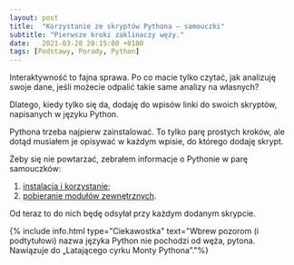 ```yaml
---
layout: post
title:  "Korzystanie ze skryptów Pythona – samouczki"
subtitle: "Pierwsze kroki zaklinaczy węży."
date:   2021-03-28 20:15:00 +0100
tags: [Podstawy, Porady, Python]
---
```


Interaktywność to fajna sprawa. Po co macie tylko czytać, jak analizuję swoje dane, jeśli możecie odpalić takie same analizy na własnych?

Dlatego, kiedy tylko się da, dodaję do wpisów linki do swoich skryptów, napisanych w&nbsp;języku Python.

Pythona trzeba najpierw zainstalować. To tylko parę prostych kroków, ale dotąd musiałem je opisywać w&nbsp;każdym wpisie, do którego dodaję skrypt. 

Żeby się nie powtarzać, zebrałem informacje o&nbsp;Pythonie w&nbsp;parę samouczków:

1. <a href="{{site.url}}/tutorials/using-python">instalacja i&nbsp;korzystanie</a>;
2. <a href="{{site.url}}/tutorials/using-pip">pobieranie modułów zewnętrznych</a>.

Od teraz to do nich będę odsyłał przy każdym dodanym skrypcie.

{% include info.html type="Ciekawostka" text="Wbrew pozorom (i podtytułowi) nazwa języka Python nie pochodzi od węża, pytona. Nawiązuje do „Latającego cyrku Monty Pythona”."%}

